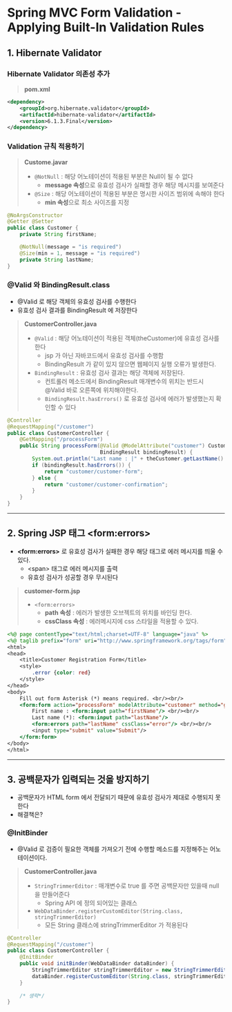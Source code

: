 # Spring MVC Form Validation - Applying Built-In Validation Rules
## 1. Hibernate Validator
### Hibernate Validator 의존성 추가
>**pom.xml**
```xml
<dependency>
    <groupId>org.hibernate.validator</groupId>
    <artifactId>hibernate-validator</artifactId>
    <version>6.1.3.Final</version>
</dependency>
```

### Validation 규칙 적용하기
>**Custome.javar**
> * `@NotNull` : 해당 어노테이션이 적용된 부분은 Null이 될 수 없다
>   * **message 속성**으로 유효성 검사가 실패할 경우 해당 메시지를 보여준다  
> * `@Size` :  해당 어노테이션이 적용된 부분은 명시한 사이즈 범위에 속해야 한다
>   * **min 속성**으로 최소 사이즈를 지정
    
```java
@NoArgsConstructor
@Getter @Setter
public class Customer {
    private String firstName;

    @NotNull(message = "is required")
    @Size(min = 1, message = "is required")
    private String lastName;
}
```

### @Valid 와 BindingResult.class
* @Valid 로 해당 객체의 유효성 검사를 수행한다
* 유효성 검사 결과를 BindingResult 에 저장한다

> **CustomerController.java**
> * `@Valid` : 해당 어노테이션이 적용된 객체(theCustomer)에 유효성 검사를 한다
>   * jsp 가 아닌 자바코드에서 유효성 검사를 수행함
>   * BindingResult 가 같이 있지 않으면 웹페이지 실행 오류가 발생한다.
> * `BindingResult` : 유효성 검사 결과는 해당 객체에 저장된다.
>   * 컨트롤러 메소드에서 BindingResult 매개변수의 위치는 반드시 @Valid 바로 오른쪽에 위치해야한다.
>   * `BindingResult.hasErrors()` 로 유효성 검사에 에러가 발생했는지 확인할 수 있다

```java
@Controller
@RequestMapping("/customer")
public class CustomerController {
    @GetMapping("/processForm")
    public String processForm(@Valid @ModelAttribute("customer") Customer theCustomer,
                              BindingResult bindingResult) {
        System.out.println("Last name : |" + theCustomer.getLastName() + "|");
        if (bindingResult.hasErrors()) {
            return "customer/customer-form";
        } else {
            return "customer/customer-confirmation";
        }
    }
}
```
----------------------------------

## 2. Spring JSP 태그 \<form:errors\>
* **\<form:errors\>** 로 유효성 검사가 실패한 경우 해당 태그로 에러 메시지를 띄울 수 있다.
  * \<span\> 태그로 에러 메시지를 출력
  * 유효성 검사가 성공할 경우 무시된다
> **customer-form.jsp**
> * `<form:errors>`
>   * **path 속성** : 에러가 발생한 오브젝트의 위치를 바인딩 한다.
>   * **cssClass 속성** : 에러메시지에 css 스타일을 적용할 수 있다.
```jsp
<%@ page contentType="text/html;charset=UTF-8" language="java" %>
<%@ taglib prefix="form" uri="http://www.springframework.org/tags/form" %>
<html>
<head>
    <title>Customer Registration Form</title>
    <style>
        .error {color: red}
    </style>
</head>
<body>
    Fill out form Asterisk (*) means required. <br/><br/>
    <form:form action="processForm" modelAttribute="customer" method="get">
        First name : <form:input path="firstName"/> <br/><br/>
        Last name (*): <form:input path="lastName"/>
        <form:errors path="lastName" cssClass="error"/> <br/><br/>
        <input type="submit" value="Submit"/>
    </form:form>
</body>
</html>
```
----------------------------------

## 3. 공백문자가 입력되는 것을 방지하기
* 공백문자가 HTML form 에서 전달되기 때문에 유효성 검사가 제대로 수행되지 못한다
* 해결책은?

### @InitBinder
* @Valid 로 검증이 필요한 객체를 가져오기 전에 수행할 메소드를 지정해주는 어노테이션이다.
> **CustomerController.java**
> * `StringTrimmerEditor` : 매개변수로 true 를 주면 공백문자만 있을때 null 을 만들어준다
>   * Spring API 에 정의 되어있는 클래스
> * `WebDataBinder.registerCustomEditor(String.class, stringTrimmerEditor)`
>   * 모든 String 클래스에 stringTrimmerEditor 가 적용된다 
```java
@Controller
@RequestMapping("/customer")
public class CustomerController {
    @InitBinder
    public void initBinder(WebDataBinder dataBinder) {
        StringTrimmerEditor stringTrimmerEditor = new StringTrimmerEditor(true);
        dataBinder.registerCustomEditor(String.class, stringTrimmerEditor);
    }
    
    /* 생략*/
}
```
